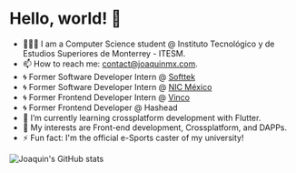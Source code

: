 <!--
**JoaquinMX/JoaquinMX** is a ✨ _special_ ✨ repository because its `README.md` (this file) appears on your GitHub profile.

Here are some ideas to get you started:

- 🔭 I’m currently working on ...
- 🌱 I’m currently learning ...
- 👯 I’m looking to collaborate on ...
- 🤔 I’m looking for help with ...
- 💬 Ask me about ...
- 📫 How to reach me: ...
- 😄 Pronouns: ...
- ⚡ Fun fact: ...
-->

# Hello, world! 👋

- 👨🏽‍💻 I am a Computer Science student @ Instituto Tecnológico y de Estudios Superiores de Monterrey - ITESM.
- 📫 How to reach me: contact@joaquinmx.com.
- 🌀 Former Software Developer Intern @ [Softtek](https://www.softtek.com/)
- 🌀 Former Software Developer Intern @ [NIC México](https://www.nicmexico.mx/)
- 🌀 Former Frontend Developer Intern @ [Vinco](https://www.vincoed.com/)
- 🌀 Former Frontend Developer @ Hashead
- 🌱 I’m currently learning crossplatform development with Flutter.
- 🦆 My interests are Front-end development, Crossplatform, and DAPPs.
- ⚡ Fun fact: I'm the official e-Sports caster of my university!

![Joaquin's GitHub stats](https://github-readme-stats.vercel.app/api?username=joaquinmx)
